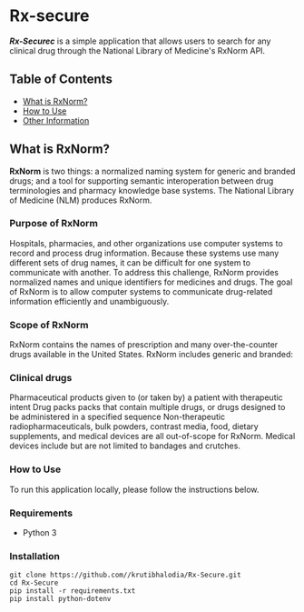 # Rx-secure

***Rx-Securec*** is a simple application that allows users to search for any clinical drug through the National Library of Medicine's RxNorm API.

## Table of Contents

- [What is RxNorm?](#what-is-rxnorm)
- [How to Use](#how-to-use)
- [Other Information](#other-information)

## What is RxNorm?

**RxNorm** is two things: a normalized naming system for generic and branded drugs; and a tool for supporting semantic interoperation between drug terminologies and pharmacy knowledge base systems. The National Library of Medicine (NLM) produces RxNorm.

### Purpose of RxNorm
Hospitals, pharmacies, and other organizations use computer systems to record and process drug information. Because these systems use many different sets of drug names, it can be difficult for one system to communicate with another. To address this challenge, RxNorm provides normalized names and unique identifiers for medicines and drugs. The goal of RxNorm is to allow computer systems to communicate drug-related information efficiently and unambiguously.

### Scope of RxNorm
RxNorm contains the names of prescription and many over-the-counter drugs available in the United States. RxNorm includes generic and branded:

### Clinical drugs
Pharmaceutical products given to (or taken by) a patient with therapeutic intent
Drug packs
packs that contain multiple drugs, or drugs designed to be administered in a specified sequence
Non-therapeutic radiopharmaceuticals, bulk powders, contrast media, food, dietary supplements, and medical devices are all out-of-scope for RxNorm. Medical devices include but are not limited to bandages and crutches.

### How to Use
To run this application locally, please follow the instructions below.

### Requirements
- Python 3
### Installation
```
git clone https://github.com//krutibhalodia/Rx-Secure.git
cd Rx-Secure
pip install -r requirements.txt
pip install python-dotenv
```
